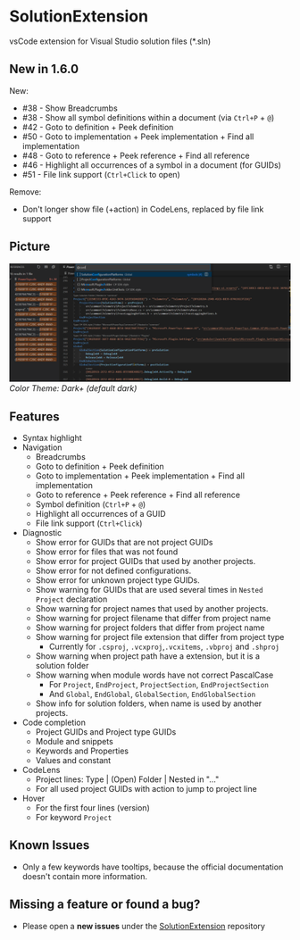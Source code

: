 # SolutionExtension

vsCode extension for Visual Studio solution files (*.sln)

## New in 1.6.0

New:

* #38 - Show Breadcrumbs
* #38 - Show all symbol definitions within a document (via `Ctrl+P` + `@`)
* #42 - Goto to definition + Peek definition
* #50 - Goto to implementation + Peek implementation + Find all implementation
* #48 - Goto to reference + Peek reference + Find all reference
* #46 - Highlight all occurrences of a symbol in a document (for GUIDs)
* #51 - File link support (`Ctrl+Click` to open)

Remove:

* Don't longer show file (+action) in CodeLens, replaced by file link support

## Picture

![picture](https://raw.githubusercontent.com/TobiasSekan/SolutionExtension/main/docs/readme.png)
_Color Theme: Dark+ (default dark)_

## Features

* Syntax highlight
* Navigation
  * Breadcrumbs
  * Goto to definition + Peek definition
  * Goto to implementation + Peek implementation + Find all implementation
  * Goto to reference + Peek reference + Find all reference
  * Symbol definition (`Ctrl+P` + `@`)
  * Highlight all occurrences of a GUID
  * File link support (`Ctrl+Click`)
* Diagnostic
  * Show error for GUIDs that are not project GUIDs
  * Show error for files that was not found
  * Show error for project GUIDs that used by another projects.
  * Show error for not defined configurations.
  * Show error for unknown project type GUIDs.
  * Show warning for GUIDs that are used several times in `Nested Project` declaration
  * Show warning for project names that used by another projects.
  * Show warning for project filename that differ from project name
  * Show warning for project folders that differ from project name
  * Show warning for project file extension that differ from project type
    * Currently for `.csproj`, `.vcxproj`,`.vcxitems`, `.vbproj` and `.shproj`
  * Show warning when project path have a extension, but it is a solution folder
  * Show warning when module words have not correct PascalCase
    * For `Project`, `EndProject`, `ProjectSection`, `EndProjectSection`
    * And `Global`, `EndGlobal`, `GlobalSection`, `EndGlobalSection`
  * Show info for solution folders, when name is used by another projects.
* Code completion
  * Project GUIDs and Project type GUIDs
  * Module and snippets
  * Keywords and Properties
  * Values and constant
* CodeLens
  * Project lines: Type | (Open) Folder | Nested in "..."
  * For all used project GUIDs with action to jump to project line
* Hover
  * For the first four lines (version)
  * For keyword `Project`

## Known Issues

* Only a few keywords have tooltips, because the official documentation doesn't contain more information.

## Missing a feature or found a bug?

* Please open a **new issues** under the [SolutionExtension](https://github.com/TobiasSekan/SolutionExtension/issues) repository
